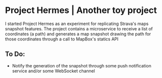 Project Hermes | Another toy project
=========================================

I started Project Hermes as an experiment for replicating Strava's maps snapshot features. The project contains a microservice to receive a list of coordinates (a path) and generates a map snapshot drawing the path for those coordinates through a call to MapBox's statics API


## To Do:

- Notify the generation of the snapshot through some push notification service and/or some WebSocket channel 